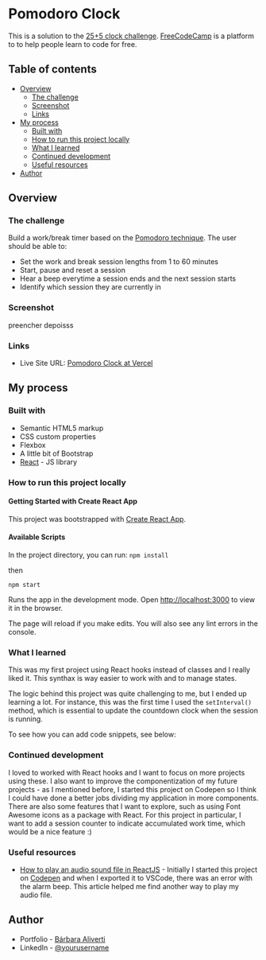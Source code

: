 # Pomodoro Clock

This is a solution to the [25+5 clock challenge](https://www.freecodecamp.org/learn/front-end-libraries/front-end-libraries-projects/build-a-25--5-clock). [FreeCodeCamp](https://www.freecodecamp.org/) is a platform to to help people learn to code for free.

## Table of contents

- [Overview](#overview)
  - [The challenge](#the-challenge)
  - [Screenshot](#screenshot)
  - [Links](#links)
- [My process](#my-process)
  - [Built with](#built-with)
  - [How to run this project locally](#how-to-run-this-project-locally)
  - [What I learned](#what-i-learned)
  - [Continued development](#continued-development)
  - [Useful resources](#useful-resources)
- [Author](#author)

## Overview

### The challenge

Build a work/break timer based on the [Pomodoro technique](https://en.wikipedia.org/wiki/Pomodoro_Technique). The user should be able to:
- Set the work and break session lengths from 1 to 60 minutes
- Start, pause and reset a session
- Hear a beep everytime a session ends and the next session starts
- Identify which session they are currently in 

### Screenshot

preencher depoisss

### Links

- Live Site URL: [Pomodoro Clock at Vercel](https://pomodoro-clock-mocha.vercel.app/)

## My process

### Built with

- Semantic HTML5 markup
- CSS custom properties
- Flexbox
- A little bit of Bootstrap
- [React](https://reactjs.org/) - JS library

### How to run this project locally

#### Getting Started with Create React App

This project was bootstrapped with [Create React App](https://github.com/facebook/create-react-app).

#### Available Scripts

In the project directory, you can run:
```npm install``` 

then

```npm start```

Runs the app in the development mode.
Open [http://localhost:3000](http://localhost:3000) to view it in the browser.

The page will reload if you make edits.
You will also see any lint errors in the console.

### What I learned

This was my first project using React hooks instead of classes and I really liked it. This synthax is way easier to work with and to manage states.

The logic behind this project was quite challenging to me, but I ended up learning a lot. For instance, this was the first time I used the ```setInterval()``` method, which is essential to update the countdown clock when the session is running. 

To see how you can add code snippets, see below:

### Continued development

I loved to worked with React hooks and I want to focus on more projects using these. I also want to improve the componentization of my future projects - as I mentioned before, I started this project on Codepen so I think I could have done a better jobs dividing my application in more components. There are also some features that I want to explore, such as using Font Awesome icons as a package with React.
For this project in particular, I want to add a session counter to indicate accumulated work time, which would be a nice feature :)

### Useful resources

- [How to play an audio sound file in ReactJS](https://coderrocketfuel.com/article/how-to-play-a-mp3-sound-file-in-react-js) - Initially I started this project on [Codepen](https://codepen.io) and when I exported it to VSCode, there was an error with the alarm beep. This article helped me find another way to play my audio file.

## Author

- Portfolio - [Bárbara Aliverti](https://barbaraaliverti.github.io/)
- LinkedIn - [@yourusername](https://www.linkedin.com/in/barbaraaliverti)
